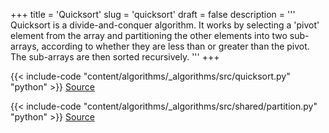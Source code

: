 +++
title = 'Quicksort'
slug = 'quicksort'
draft = false
description =  '''
Quicksort is a divide-and-conquer algorithm. It works by selecting a 'pivot'
element from the array and partitioning the other elements into two sub-arrays,
according to whether they are less than or greater than the pivot. The
sub-arrays are then sorted recursively.
'''
+++

{{< include-code "content/algorithms/_algorithms/src/quicksort.py" "python" >}}
[Source](https://github.com/grind-rip/algorithms/blob/master/src/quicksort.py)

{{< include-code "content/algorithms/_algorithms/src/shared/partition.py" "python" >}}
[Source](https://github.com/grind-rip/algorithms/blob/master/src/shared/partition.py)
